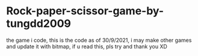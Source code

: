 # Rock-paper-scissor-game-by-tungdd2009
the game i code,
this is the code as of 30/9/2021,
i may make other games and update it with bitmap,
if u read this,
pls try and thank you XD
